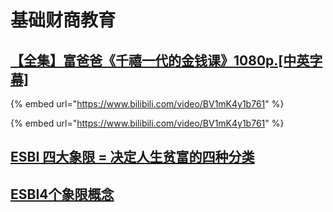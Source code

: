 # 基础财商教育

## [【全集】富爸爸《千禧一代的金钱课》1080p.\[中英字幕\]](https://www.bilibili.com/video/BV1mK4y1b761)

{% embed url="https://www.bilibili.com/video/BV1mK4y1b761" %}

{% embed url="https://www.bilibili.com/video/BV1mK4y1b761" %}

## [ESBI 四大象限 = 决定人生贫富的四种分类](https://zhuanlan.zhihu.com/p/56485616)

## [ESBI4个象限概念](https://www.douban.com/note/303711475/)
